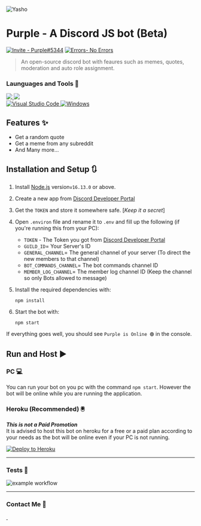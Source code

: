 ![Yasho](https://i.imgur.com/3qGmuev.png) 

# Purple - A Discord JS bot (Beta)

<a href="https://discord.com/api/oauth2/authorize?client_id=908201780494606356&amp;permissions=397808498902&amp;scope=bot%20applications.commands"><img src="https://img.shields.io/static/v1?label=Invite&amp;message=Purple%235344&amp;color=%234248f5&amp;style=for-the-badge&amp;logo=https%3A%2F%2Flogos-world.net%2Fwp-content%2Fuploads%2F2020%2F12%2FDiscord-Logo.png" alt="Invite - Purple#5344"></a>
<a href="https://github.com/Yasho022/Purple-DiscordBot/actions"><img src="https://img.shields.io/badge/Build Test-Passing-%2319bd5a?style=for-the-badge" alt="Errors- No Errors"></a>

> An open-source discord bot with feaures such as memes, quotes, moderation and auto role assignment.



### Launguages and Tools 🔖 <br>
<a href = "https://www.javascript.com/">
<img src="https://img.shields.io/badge/JavaScript-323330?style=for-the-badge&logo=javascript&logoColor=F7DF1E">
</a>
<a href = "https://nodejs.org/en/">
<img src="https://img.shields.io/badge/Node.js-339933?style=for-the-badge&logo=nodedotjs&logoColor=white">
</a>
<br>
<a href = "https://code.visualstudio.com/">
<img src="https://img.shields.io/badge/vscode-4275f5.svg?style=for-the-badge&amp;logo=visual-studio-code&amp;logoColor=white" alt="Visual Studio Code"> </a>
<a href = "https://www.microsoft.com/en-in/windows/windows-11">
<img src="https://img.shields.io/badge/Windows_11-0096d6?style=for-the-badge&amp;logo=windows&amp;logoColor=white" alt="Windows">
</a>





## Features ✨
- Get a random quote
- Get a meme from any subreddit
- And Many more...

## Installation and Setup 🔃 
1. Install [Node.js](https://nodejs.org/en/) version`v16.13.0` or above.

1. Create a new app from [Discord Developer Portal](https://discord.com/developers/applications)
1. Get the `TOKEN` and store it somewhere safe. [_Keep it a secret_]
1. Open `.environ` file and rename it to `.env` and fill up the following (if you're running this from your PC): 
    - `TOKEN` - The Token you got from [Discord Developer Portal](https://discord.com/developers/)
    - `GUILD_ID`= Your Server's ID
    - `GENERAL_CHANNEL`= The general channel of your server (To direct the new members to that channel)
    - `BOT_COMMANDS_CHANNEL`= The bot commands channel ID
    - `MEMBER_LOG_CHANNEL`= The member log channel ID (Keep the channel so only Bots allowed to message)
1. Install the required dependencies with:
    ```
    npm install
    ```
1. Start the bot with:
    ```
    npm start
    ```

If everything goes well, you should see `Purple is Online 🟢` in the console. 

## Run and Host ▶️ 
###  PC 💻
You can run your bot on you pc with the command `npm start`. However the bot will be online while you are running the application.
### Heroku (Recommended) 🖲️
**_This is not a Paid Promotion_**<br>
It is advised to host this bot on heroku for a free or a paid plan according to your needs as the bot will be online even if your PC is not running.


<a href="https://heroku.com/deploy?template=https://github.com/Yasho022/Purple-DiscordBot"><img src="https://www.herokucdn.com/deploy/button.svg" alt="Deploy to Heroku"></a>

---
### Tests 🧪 
<img src="https://github.com/Yasho022/Purple-DiscordBot/actions/workflows/node.js.yml/badge.svg" alt="example workflow">

___

### Contact Me 💌
          
<a href = "https://discord.com/channels/@me">
<img src="https://img.shields.io/badge/Yasho_%234476-5340ff?style=for-the-badge&amp;logo=discord&amp;logoColor=white" alt="">
</a>
<a href = "https://discord.com/channels/@me">
<img src="https://img.shields.io/badge/wiredhack022@gmail.com-e9ff40?style=for-the-badge&amp;logo=gmail&amp;logoColor=black" alt="">
</a>
